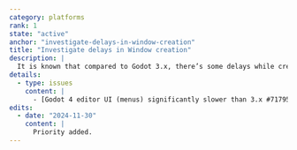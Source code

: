 ```yaml
---
category: platforms
rank: 1
state: "active"
anchor: "investigate-delays-in-window-creation"
title: "Investigate delays in Window creation"
description: |
  It is known that compared to Godot 3.x, there’s some delays while creating new `Window`, especially on Windows.
details:
  - type: issues
    content: |
      - [Godot 4 editor UI (menus) significantly slower than 3.x #71795](https://github.com/godotengine/godot/issues/71795)
edits:
  - date: "2024-11-30"
    content: |
      Priority added.
---
```

